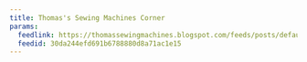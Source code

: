 ```yaml
---
title: Thomas's Sewing Machines Corner
params:
  feedlink: https://thomassewingmachines.blogspot.com/feeds/posts/default
  feedid: 30da244efd691b6788880d8a71ac1e15
---
```

